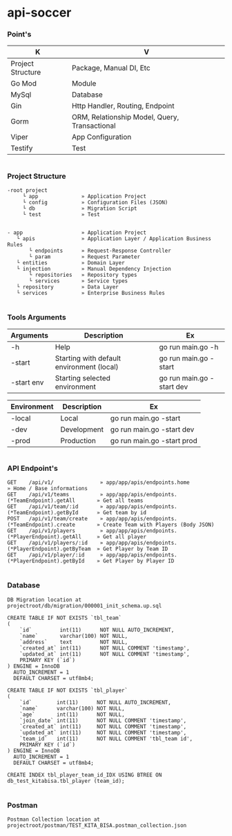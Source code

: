# api-soccer 

### Point's
| K | V
| ------ | ------ | 
| Project Structure | Package, Manual DI, Etc 
| Go Mod | Module
| MySql | Database 
| Gin | Http Handler, Routing, Endpoint
| Gorm | ORM, Relationship Model, Query, Transactional
| Viper | App Configuration 
| Testify | Test

#
### Project Structure
```
-root project
     └ app              » Application Project
     └ config           » Configuration Files (JSON)
     └ db               » Migration Script
     └ test             » Test


- app                   » Application Project 
   └ apis               » Application Layer / Application Business Rules
       └ endpoints      » Request-Response Controller  
       └ param          » Request Parameter
   └ entities           » Domain Layer
   └ injection          » Manual Dependency Injection
       └ repositories   » Repository types
       └ services       » Service types
   └ repository         » Data Layer 
   └ services           » Enterprise Business Rules
```

#
### Tools Arguments
| Arguments | Description | Ex
| ------  | ------ | ------ | 
|  -h     | Help   |  go run main.go -h
|  -start | Starting with default environment (local)   |  go run main.go -start
|  -start env | Starting selected environment |  go run main.go -start dev

| Environment | Description | Ex
| ------  | ------ | ------ | 
|  -local | Local   |  go run main.go -start
|  -dev | Development | go run main.go -start dev
|  -prod | Production | go run main.go -start prod




#
### API Endpoint's
```
GET    /api/v1/               » app/app/apis/endpoints.home                         » Home / Base informations
GET    /api/v1/teams          » app/app/apis/endpoints.(*TeamEndpoint).getAll       » Get all teams
GET    /api/v1/team/:id       » app/app/apis/endpoints.(*TeamEndpoint).getById      » Get team by id
POST   /api/v1/team/create    » app/app/apis/endpoints.(*TeamEndpoint).create       » Create Team with Players (Body JSON)
GET    /api/v1/players        » app/app/apis/endpoints.(*PlayerEndpoint).getAll     » Get all player
GET    /api/v1/players/:id    » app/app/apis/endpoints.(*PlayerEndpoint).getByTeam  » Get Player by Team ID
GET    /api/v1/player/:id     » app/app/apis/endpoints.(*PlayerEndpoint).getById    » Get Player by Player ID
```


#
### Database
```$xslt
DB Migration location at projectroot/db/migration/000001_init_schema.up.sql
```

```
CREATE TABLE IF NOT EXISTS `tbl_team`
(
    `id`         int(11)      NOT NULL AUTO_INCREMENT,
    `name`       varchar(100) NOT NULL,
    `address`    text         NOT NULL,
    `created_at` int(11)      NOT NULL COMMENT 'timestamp',
    `updated_at` int(11)      NOT NULL COMMENT 'timestamp',
    PRIMARY KEY (`id`)
) ENGINE = InnoDB
  AUTO_INCREMENT = 1
  DEFAULT CHARSET = utf8mb4;

CREATE TABLE IF NOT EXISTS `tbl_player`
(
    `id`        int(11)      NOT NULL AUTO_INCREMENT,
    `name`      varchar(100) NOT NULL,
    `age`       int(11)      NOT NULL,
    `join_date` int(11)      NOT NULL COMMENT 'timestamp',
    `created_at` int(11)     NOT NULL COMMENT 'timestamp',
    `updated_at` int(11)     NOT NULL COMMENT 'timestamp',
    `team_id`   int(11)      NOT NULL COMMENT 'tbl_team id',
    PRIMARY KEY (`id`)
) ENGINE = InnoDB
  AUTO_INCREMENT = 1
  DEFAULT CHARSET = utf8mb4;

CREATE INDEX tbl_player_team_id_IDX USING BTREE ON db_test_kitabisa.tbl_player (team_id);

```

#
### Postman
```$xslt
Postman Collection location at projectroot/postman/TEST_KITA_BISA.postman_collection.json
```
